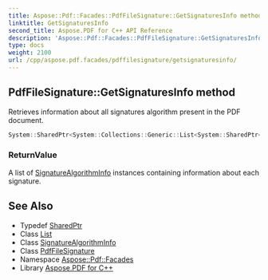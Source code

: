 ```yaml
---
title: Aspose::Pdf::Facades::PdfFileSignature::GetSignaturesInfo method
linktitle: GetSignaturesInfo
second_title: Aspose.PDF for C++ API Reference
description: 'Aspose::Pdf::Facades::PdfFileSignature::GetSignaturesInfo method. Retrieves information about all signatures algorithm present in the PDF document in C++.'
type: docs
weight: 2100
url: /cpp/aspose.pdf.facades/pdffilesignature/getsignaturesinfo/
---
```

## PdfFileSignature::GetSignaturesInfo method


Retrieves information about all signatures algorithm present in the PDF document.

```cpp
System::SharedPtr<System::Collections::Generic::List<System::SharedPtr<Aspose::Pdf::Security::SignatureAlgorithmInfo>>> Aspose::Pdf::Facades::PdfFileSignature::GetSignaturesInfo()
```


### ReturnValue

A list of [SignatureAlgorithmInfo](../) instances containing information about each signature.

## See Also

* Typedef [SharedPtr](../../../system/sharedptr/)
* Class [List](../../../system.collections.generic/list/)
* Class [SignatureAlgorithmInfo](../../../aspose.pdf.security/signaturealgorithminfo/)
* Class [PdfFileSignature](../)
* Namespace [Aspose::Pdf::Facades](../../)
* Library [Aspose.PDF for C++](../../../)
